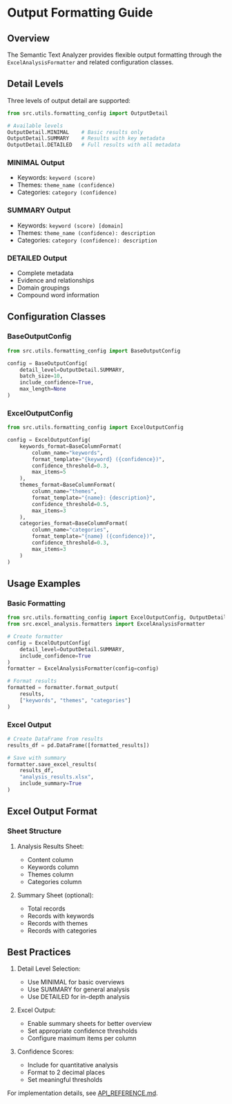 # Output Formatting Guide

## Overview

The Semantic Text Analyzer provides flexible output formatting through the `ExcelAnalysisFormatter` and related configuration classes.

## Detail Levels

Three levels of output detail are supported:

```python
from src.utils.formatting_config import OutputDetail

# Available levels
OutputDetail.MINIMAL    # Basic results only
OutputDetail.SUMMARY    # Results with key metadata
OutputDetail.DETAILED   # Full results with all metadata
```

### MINIMAL Output
- Keywords: `keyword (score)`
- Themes: `theme_name (confidence)`
- Categories: `category (confidence)`

### SUMMARY Output
- Keywords: `keyword (score) [domain]`
- Themes: `theme_name (confidence): description`
- Categories: `category (confidence): description`

### DETAILED Output
- Complete metadata
- Evidence and relationships
- Domain groupings
- Compound word information

## Configuration Classes

### BaseOutputConfig
```python
from src.utils.formatting_config import BaseOutputConfig

config = BaseOutputConfig(
    detail_level=OutputDetail.SUMMARY,
    batch_size=10,
    include_confidence=True,
    max_length=None
)
```

### ExcelOutputConfig
```python
from src.utils.formatting_config import ExcelOutputConfig

config = ExcelOutputConfig(
    keywords_format=BaseColumnFormat(
        column_name="keywords",
        format_template="{keyword} ({confidence})",
        confidence_threshold=0.3,
        max_items=5
    ),
    themes_format=BaseColumnFormat(
        column_name="themes",
        format_template="{name}: {description}",
        confidence_threshold=0.5,
        max_items=3
    ),
    categories_format=BaseColumnFormat(
        column_name="categories",
        format_template="{name} ({confidence})",
        confidence_threshold=0.3,
        max_items=3
    )
)
```

## Usage Examples

### Basic Formatting
```python
from src.utils.formatting_config import ExcelOutputConfig, OutputDetail
from src.excel_analysis.formatters import ExcelAnalysisFormatter

# Create formatter
config = ExcelOutputConfig(
    detail_level=OutputDetail.SUMMARY,
    include_confidence=True
)
formatter = ExcelAnalysisFormatter(config=config)

# Format results
formatted = formatter.format_output(
    results,
    ["keywords", "themes", "categories"]
)
```

### Excel Output
```python
# Create DataFrame from results
results_df = pd.DataFrame([formatted_results])

# Save with summary
formatter.save_excel_results(
    results_df,
    "analysis_results.xlsx",
    include_summary=True
)
```

## Excel Output Format

### Sheet Structure
1. Analysis Results Sheet:
   - Content column
   - Keywords column
   - Themes column
   - Categories column

2. Summary Sheet (optional):
   - Total records
   - Records with keywords
   - Records with themes
   - Records with categories

## Best Practices

1. Detail Level Selection:
   - Use MINIMAL for basic overviews
   - Use SUMMARY for general analysis
   - Use DETAILED for in-depth analysis

2. Excel Output:
   - Enable summary sheets for better overview
   - Set appropriate confidence thresholds
   - Configure maximum items per column

3. Confidence Scores:
   - Include for quantitative analysis
   - Format to 2 decimal places
   - Set meaningful thresholds

For implementation details, see [API_REFERENCE.md](API_REFERENCE.md).